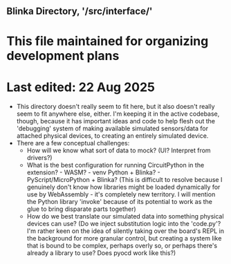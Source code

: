 ## Blinka Directory, '/src/interface/'
# This file maintained for organizing development plans
# Last edited: 22 Aug 2025

- This directory doesn't really seem to fit here, but it also doesn't really seem to 
fit anywhere else, either. I'm keeping it in the active codebase, though, because it 
has important ideas and code to help flesh out the 'debugging' system of making
available simulated sensors/data for attached physical devices, to creating an entirely
simulated device.
- There are a few conceptual challenges:
   * How will we know what sort of data to mock? (UI? Interpret from drivers?)
   * What is the best configuration for running CircuitPython in the extension?
         - WASM?
         - venv Python + Blinka?
         - PyScript/MicroPython + Blinka?
      (This is difficult to resolve because I genuinely don't know how libraries might
         be loaded dynamically for use by WebAssembly - it's completely new territory.
         I will mention the Python library 'invoke' because of its potential to work as the
         glue to bring disparate parts together)
   * How do we best translate our simulated data into something physical devices can use?
      (Do we inject substitution logic into the 'code.py'? I'm rather keen on the idea of
         silently taking over the board's REPL in the background for more granular control,
         but creating a system like that is bound to be complex, perhaps overly so, or perhaps
         there's already a library to use? Does pyocd work like this?)